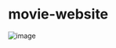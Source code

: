 # movie-website
![image](https://github.com/Debarjitmohanty/movie-website/assets/91021174/b41ab9fb-cae2-4231-95b5-f383a6bcf484)
